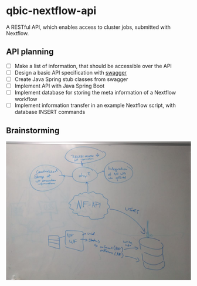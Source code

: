 # qbic-nextflow-api
A RESTful API, which enables access to cluster jobs, submitted with Nextflow.

## API planning

- [ ] Make a list of information, that should be accessible over the API
- [ ] Design a basic API specification with [swagger](https://swagger.io/)
- [ ] Create Java Spring stub classes from swagger
- [ ] Implement API with Java Spring Boot
- [ ] Implement database for storing the meta information of a Nextflow workflow
- [ ] Implement information transfer in an example Nextflow script, with database INSERT commands 

## Brainstorming

![brainstorming](./figs/brainstorming_nfapi.jpeg)
